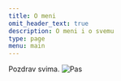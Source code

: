 ```yaml
---
title: O meni
omit_header_text: true
description: O meni i o svemu
type: page
menu: main
---
```


Pozdrav svima.
![Pas](/images/dog.png)
